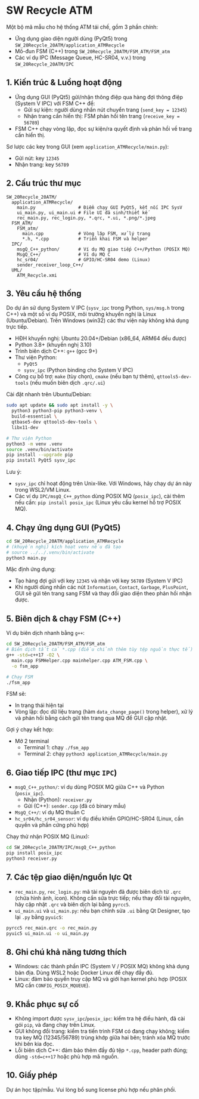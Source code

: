 # SW Recycle ATM

Một bộ mã mẫu cho hệ thống ATM tái chế, gồm 3 phần chính:
- Ứng dụng giao diện người dùng (PyQt5) trong `SW_20Recycle_20ATM/application_ATMRecycle`
- Mô-đun FSM (C++) trong `SW_20Recycle_20ATM/FSM_ATM/FSM_atm`
- Các ví dụ IPC (Message Queue, HC-SR04, v.v.) trong `SW_20Recycle_20ATM/IPC`

## 1. Kiến trúc & Luồng hoạt động
- Ứng dụng GUI (PyQt5) gửi/nhận thông điệp qua hàng đợi thông điệp (System V IPC) với FSM C++ để:
  - Gửi sự kiện: người dùng nhấn nút chuyển trang (`send_key = 12345`)
  - Nhận trang cần hiển thị: FSM phản hồi tên trang (`receive_key = 56789`)
- FSM C++ chạy vòng lặp, đọc sự kiện/ra quyết định và phản hồi về trang cần hiển thị.

Sơ lược các key trong GUI (xem `application_ATMRecycle/main.py`):
- Gửi nút: key `12345`
- Nhận trang: key `56789`

## 2. Cấu trúc thư mục
```
SW_20Recycle_20ATM/
  application_ATMRecycle/
    main.py                # Điểm chạy GUI PyQt5, kết nối IPC SysV
    ui_main.py, ui_main.ui # File UI đã sinh/thiết kế
    rec_main.py, rec_login.py, *.qrc, *.ui, *.png/*.jpeg
  FSM_ATM/
    FSM_atm/
      main.cpp             # Vòng lặp FSM, xử lý trang
      *.h, *.cpp           # Triển khai FSM và helper
  IPC/
    msgQ_C++_python/       # Ví dụ MQ giao tiếp C++/Python (POSIX MQ)
    MsgQ_C++/              # Ví dụ MQ C
    hc_sr04/               # GPIO/HC-SR04 demo (Linux)
    sender_receiver_loop_C++/
  UML/
    ATM_Recycle.xmi
```

## 3. Yêu cầu hệ thống
Do dự án sử dụng System V IPC (`sysv_ipc` trong Python, `sys/msg.h` trong C++) và một số ví dụ POSIX, môi trường khuyến nghị là Linux (Ubuntu/Debian). Trên Windows (win32) các thư viện này không khả dụng trực tiếp.

- HĐH khuyến nghị: Ubuntu 20.04+/Debian (x86_64, ARM64 đều được)
- Python 3.8+ (khuyến nghị 3.10)
- Trình biên dịch C++: `g++` (gcc 9+)
- Thư viện Python:
  - `PyQt5`
  - `sysv_ipc` (Python binding cho System V IPC)
- Công cụ bổ trợ: `make` (tùy chọn), `cmake` (nếu bạn tự thêm), `qttools5-dev-tools` (nếu muốn biên dịch `.qrc/.ui`)

Cài đặt nhanh trên Ubuntu/Debian:
```bash
sudo apt update && sudo apt install -y \
  python3 python3-pip python3-venv \
  build-essential \
  qtbase5-dev qttools5-dev-tools \
  libx11-dev

# Thư viện Python
python3 -m venv .venv
source .venv/bin/activate
pip install --upgrade pip
pip install PyQt5 sysv_ipc
```

Lưu ý:
- `sysv_ipc` chỉ hoạt động trên Unix-like. Với Windows, hãy chạy dự án này trong WSL2/VM Linux.
- Các ví dụ `IPC/msgQ_C++_python` dùng POSIX MQ (`posix_ipc`), cài thêm nếu cần: `pip install posix_ipc` (Linux yêu cầu kernel hỗ trợ POSIX MQ).

## 4. Chạy ứng dụng GUI (PyQt5)
```bash
cd SW_20Recycle_20ATM/application_ATMRecycle
# (khuyến nghị) kích hoạt venv nếu đã tạo
# source ../../.venv/bin/activate
python3 main.py
```
Mặc định ứng dụng:
- Tạo hàng đợi gửi với key `12345` và nhận với key `56789` (System V IPC)
- Khi người dùng nhấn các nút `Information`, `Contact`, `Garbage`, `PlusPoint`, GUI sẽ gửi tên trang sang FSM và thay đổi giao diện theo phản hồi nhận được.

## 5. Biên dịch & chạy FSM (C++)
Ví dụ biên dịch nhanh bằng `g++`:
```bash
cd SW_20Recycle_20ATM/FSM_ATM/FSM_atm
# Biên dịch tất cả *.cpp (điều chỉnh thêm tùy tệp nguồn thực tế)
g++ -std=c++17 -O2 \
  main.cpp FSMHelper.cpp mainhelper.cpp ATM_FSM.cpp \
  -o fsm_app

# Chạy FSM
./fsm_app
```
FSM sẽ:
- In trạng thái hiện tại
- Vòng lặp: đọc dữ liệu trang (hàm `data_change_page()` trong helper), xử lý và phản hồi bằng cách gửi tên trang qua MQ để GUI cập nhật.

Gợi ý chạy kết hợp:
- Mở 2 terminal
  - Terminal 1: chạy `./fsm_app`
  - Terminal 2: chạy `python3 application_ATMRecycle/main.py`

## 6. Giao tiếp IPC (thư mục `IPC`)
- `msgQ_C++_python/`: ví dụ dùng POSIX MQ giữa C++ và Python (`posix_ipc`).
  - Nhận (Python): `receiver.py`
  - Gửi (C++): `sender.cpp` (đã có binary mẫu)
- `MsgQ_C++/`: ví dụ MQ thuần C
- `hc_sr04/hc_sr04_sensor`: ví dụ điều khiển GPIO/HC-SR04 (Linux, cần quyền và phần cứng phù hợp)

Chạy thử nhận POSIX MQ (Linux):
```bash
cd SW_20Recycle_20ATM/IPC/msgQ_C++_python
pip install posix_ipc
python3 receiver.py
```

## 7. Các tệp giao diện/nguồn lực Qt
- `rec_main.py`, `rec_login.py`: mã tài nguyên đã được biên dịch từ `.qrc` (chứa hình ảnh, icon). Không cần sửa trực tiếp; nếu thay đổi tài nguyên, hãy cập nhật `.qrc` và biên dịch lại bằng `pyrcc5`.
- `ui_main.ui` và `ui_main.py`: nếu bạn chỉnh sửa `.ui` bằng Qt Designer, tạo lại `.py` bằng `pyuic5`:
```bash
pyrcc5 rec_main.qrc -o rec_main.py
pyuic5 ui_main.ui -o ui_main.py
```

## 8. Ghi chú khả năng tương thích
- Windows: các thành phần IPC (System V / POSIX MQ) không khả dụng bản địa. Dùng WSL2 hoặc Docker Linux để chạy đầy đủ.
- Linux: đảm bảo quyền truy cập MQ và giới hạn kernel phù hợp (POSIX MQ cần `CONFIG_POSIX_MQUEUE`).

## 9. Khắc phục sự cố
- Không import được `sysv_ipc`/`posix_ipc`: kiểm tra hệ điều hành, đã cài gói `pip`, và đang chạy trên Linux.
- GUI không đổi trang: kiểm tra tiến trình FSM có đang chạy không; kiểm tra key MQ (12345/56789) trùng khớp giữa hai bên; tránh xóa MQ trước khi bên kia đọc.
- Lỗi biên dịch C++: đảm bảo thêm đầy đủ tệp `*.cpp`, header path đúng; dùng `-std=c++17` hoặc phù hợp mã nguồn.

## 10. Giấy phép
Dự án học tập/mẫu. Vui lòng bổ sung license phù hợp nếu phân phối. 